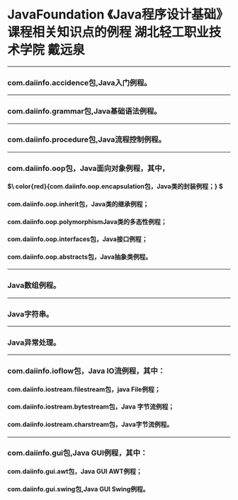 #  JavaFoundation              《Java程序设计基础》课程相关知识点的例程  湖北轻工职业技术学院 戴远泉
****
### com.daiinfo.accidence包,Java入门例程。 
****
### com.daiinfo.grammar包,Java基础语法例程。
****
### com.daiinfo.procedure包,Java流程控制例程。
****
### com.daiinfo.oop包，Java面向对象例程，其中，      
#### $\ color{red}{com.daiinfo.oop.encapsulation包，Java类的封装例程；} $ 
#### com.daiinfo.oop.inherit包，Java类的继承例程；  
#### com.daiinfo.oop.polymorphismJava类的多态性例程；  
#### com.daiinfo.oop.interfaces包，Java接口例程；  
#### com.daiinfo.oop.abstracts包，Java抽象类例程。
****
### Java数组例程。 
****
### Java字符串。  
****
### Java异常处理。
****
### com.daiinfo.ioflow包，Java IO流例程，其中：  
#### com.daiinfo.iostream.filestream包，java File例程；  
#### com.daiinfo.iostream.bytestream包，Java 字节流例程；  
#### com.daiinfo.iostream.charstream包，Java字节流例程。 
****
### com.daiinfo.gui包,Java GUI例程，其中：
#### com.daiinfo.gui.awt包，Java GUI AWT例程；
#### com.daiinfo.gui.swing包,Java GUI Swing例程。
